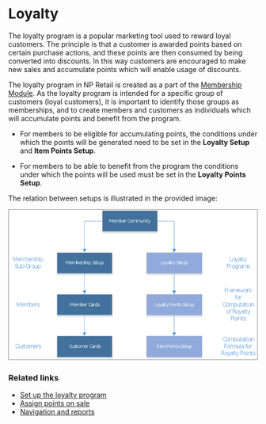# Loyalty

The loyalty program is a popular marketing tool used to reward loyal customers. The principle is that a customer is awarded points based on certain purchase actions, and these points are then consumed by being converted into discounts. In this way customers are encouraged to make new sales and accumulate points which will enable usage of discounts.

The loyalty program in NP Retail is created as a part of the [Membership Module](../../../entertainment/membership/intro.md). As the loyalty program is intended for a specific group of customers (loyal customers), it is important to identify those groups as memberships, and to create members and customers as individuals which will accumulate points and benefit from the program. 

- For members to be eligible for accumulating points, the conditions under which the points will be generated need to be set in the **Loyalty Setup** and **Item Points Setup**. 

- For members to be able to benefit from the program the conditions under which the points will be used must be set in the **Loyalty Points Setup**. 

The relation between setups is illustrated in the provided image:

![Loyalty](../images/Loyalty%20relations.png)

### Related links

- [Set up the loyalty program](../howto/Loyalty%20setup.md)
- [Assign points on sale](../howto/Assigning%20points%20on%20sale.md)
- [Navigation and reports](Navigation%20and%20reports.md)